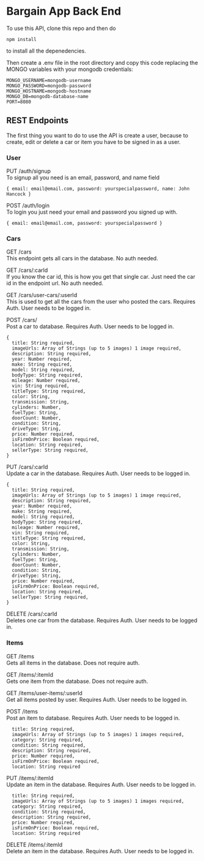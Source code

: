 # Bargain App Back End

To use this API, clone this repo and then do

```
npm install
```

to install all the depenedencies.

Then create a .env file in the root directory and copy this code replacing the MONGO variables with your mongodb credentials:

```
MONGO_USERNAME=mongodb-username
MONGO_PASSWORD=mongodb-password
MONGO_HOSTNAME=mongodb-hostname
MONGO_DB=mongodb-database-name
PORT=8080
```

## REST Endpoints

The first thing you want to do to use the API is create a user, because to create, edit or delete a car or item you have to be signed in as a user.

### User

PUT /auth/signup\
To signup all you need is an email, password, and name field

```
{ email: email@email.com, password: yourspecialpassword, name: John Hancock }
```

POST /auth/login\
To login you just need your email and password you signed up with.

```
{ email: email@email.com, password: yourspecialpassword }
```

### Cars

GET /cars\
This endpoint gets all cars in the database. No auth needed.

GET /cars/:carId\
If you know the car id, this is how you get that single car. Just need the car id in the endpoint url. No auth needed.

GET /cars/user-cars/:userId\
This is used to get all the cars from the user who posted the cars. Requires Auth. User needs to be logged in.

POST /cars/\
Post a car to database. Requires Auth. User needs to be logged in.

```
{
  title: String required,
  imageUrls: Array of Strings (up to 5 images) 1 image required,
  description: String required,
  year: Number required,
  make: String required,
  model: String required,
  bodyType: String required,
  mileage: Number required,
  vin: String required,
  titleType: String required,
  color: String,
  transmission: String,
  cylinders: Number,
  fuelType: String,
  doorCount: Number,
  condition: String,
  driveType: String,
  price: Number required,
  isFirmOnPrice: Boolean required,
  location: String required,
  sellerType: String required,
}
```

PUT /cars/:carId\
Update a car in the database. Requires Auth. User needs to be logged in.

```
{
  title: String required,
  imageUrls: Array of Strings (up to 5 images) 1 image required,
  description: String required,
  year: Number required,
  make: String required,
  model: String required,
  bodyType: String required,
  mileage: Number required,
  vin: String required,
  titleType: String required,
  color: String,
  transmission: String,
  cylinders: Number,
  fuelType: String,
  doorCount: Number,
  condition: String,
  driveType: String,
  price: Number required,
  isFirmOnPrice: Boolean required,
  location: String required,
  sellerType: String required,
}
```

DELETE /cars/:carId\
Deletes one car from the database. Requires Auth. User needs to be logged in.

### Items

GET /items\
Gets all items in the database. Does not require auth.

GET /items/:itemId\
Gets one item from the database. Does not require auth.

GET /items/user-items/:userId\
Get all items posted by user. Requires Auth. User needs to be logged in.

POST /items\
Post an item to database. Requires Auth. User needs to be logged in.

```
  title: String required,
  imageUrls: Array of Strings (up to 5 images) 1 images required,
  category: String required,
  condition: String required,
  description: String required,
  price: Number required,
  isFirmOnPrice: Boolean required,
  location: String required
```

PUT /items/:itemId\
Update an item in the database. Requires Auth. User needs to be logged in.

```
  title: String required,
  imageUrls: Array of Strings (up to 5 images) 1 images required,
  category: String required,
  condition: String required,
  description: String required,
  price: Number required,
  isFirmOnPrice: Boolean required,
  location: String required
```

DELETE /items/:itemId\
Delete an item in the database. Requires Auth. User needs to be logged in.
